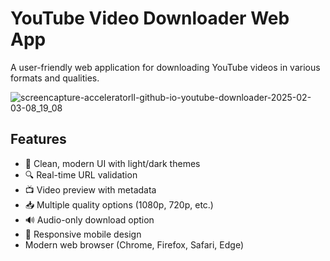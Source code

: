 # YouTube Video Downloader Web App

A user-friendly web application for downloading YouTube videos in various formats and qualities.

![screencapture-acceleratorll-github-io-youtube-downloader-2025-02-03-08_19_08](https://github.com/user-attachments/assets/1b10c1ee-6767-4ab5-83d6-72b9a2ccb57b)

## Features

- 🎨 Clean, modern UI with light/dark themes
- 🔍 Real-time URL validation
- 📺 Video preview with metadata
- 📥 Multiple quality options (1080p, 720p, etc.)
- 🔊 Audio-only download option
- 📱 Responsive mobile design
- Modern web browser (Chrome, Firefox, Safari, Edge)
